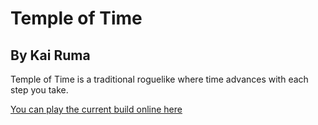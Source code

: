 # Temple of Time
## By Kai Ruma

Temple of Time is a traditional roguelike where time advances with each step you take.

[You can play the current build online here](https://kairuma.itch.io/templeoftime)